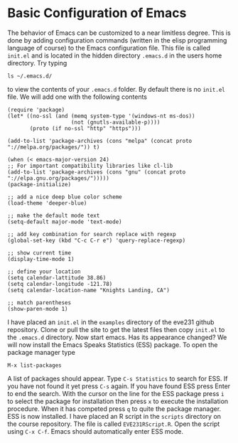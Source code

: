 # Basic Configuration of Emacs
The behavior of Emacs can be customized to a near limitless degree. This is done by adding configuration commands (written in the elisp programming language of course)
to the Emacs configuration file. This file is called ```init.el``` and is located in the hidden directory ```.emacs.d``` in the users home directory. Try typing
```
ls ~/.emacs.d/
```
to view the contents of your ```.emacs.d``` folder. By default there is no ```init.el``` file. We will add one with the following contents
```elisp
(require 'package)
(let* ((no-ssl (and (memq system-type '(windows-nt ms-dos))
                    (not (gnutls-available-p))))
       (proto (if no-ssl "http" "https")))

(add-to-list 'package-archives (cons "melpa" (concat proto "://melpa.org/packages/")) t)

(when (< emacs-major-version 24)
;; For important compatibility libraries like cl-lib
(add-to-list 'package-archives (cons "gnu" (concat proto "://elpa.gnu.org/packages/")))))
(package-initialize)

;; add a nice deep blue color scheme
(load-theme 'deeper-blue)

;; make the default mode text
(setq-default major-mode 'text-mode)

;; add key combination for search replace with regexp
(global-set-key (kbd "C-c C-r e") 'query-replace-regexp)

;; show current time 
(display-time-mode 1) 
    
;; define your location
(setq calendar-lattitude 38.86)
(setq calendar-longitude -121.78)
(setq calendar-location-name "Knights Landing, CA")

;; match parentheses
(show-paren-mode 1)
```
I have placed an ```init.el``` in the ```examples``` directory of the eve231 github repository. Clone or pull the site to get the latest files then copy ```init.el``` to the ```.emacs.d``` directory. Now start emacs. Has its appearance changed? We will now install the Emacs Speaks Statistics (ESS) package. To open the package manager type
```
M-x list-packages
```
A list of packages should appear. Type ```C-s Statistics``` to search for ESS. If you have not found it yet press ```C-s``` again. If you have found ESS press Enter to end the search. With the cursor on the line for the ESS package press ```i``` to select the package for installation then press ```x``` to execute the installation procedure. When it has competed press ```q``` to quite the package manager. ESS is now installed. I have placed an R script in the ```scripts``` directory on the course repository. The file is called ```EVE231RScript.R```. Open the script using ```C-x C-f```. Emacs should automatically enter ESS mode. 
